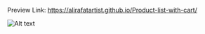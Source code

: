 Preview Link: https://alirafatartist.github.io/Product-list-with-cart/

![Alt text](https://res.cloudinary.com/dz209s6jk/image/upload/f_auto,q_auto,w_700/Challenges/hnwdoqpec5hxujjl1nj7.jpg)
